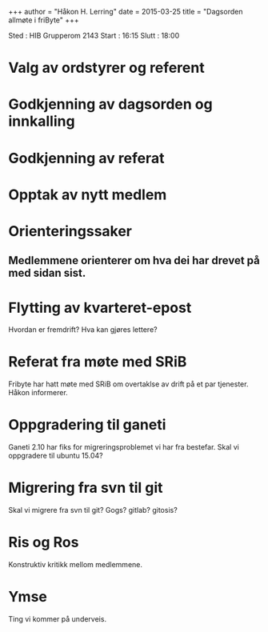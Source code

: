 +++
author = "Håkon H. Lerring"
date = 2015-03-25
title = "Dagsorden allmøte i friByte"
+++

Sted : HIB Grupperom 2143 Start : 16:15 Slutt : 18:00

# Valg av ordstyrer og referent

# Godkjenning av dagsorden og innkalling

# Godkjenning av referat

# Opptak av nytt medlem

# Orienteringssaker

## Medlemmene orienterer om hva dei har drevet på med sidan sist.

# Flytting av kvarteret-epost

Hvordan er fremdrift? Hva kan gjøres lettere?

# Referat fra møte med SRiB

Fribyte har hatt møte med SRiB om overtaklse av drift på et par
tjenester. Håkon informerer.

# Oppgradering til ganeti 

Ganeti 2.10 har fiks for migreringsproblemet vi har fra bestefar. Skal
vi oppgradere til ubuntu 15.04?

# Migrering fra svn til git

Skal vi migrere fra svn til git? Gogs? gitlab? gitosis?

# Ris og Ros

Konstruktiv kritikk mellom medlemmene.

# Ymse

Ting vi kommer på underveis.
